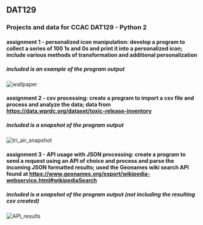 ## DAT129
### Projects and data for CCAC DAT129 - Python 2

#### **assignment 1** - personalized icon manipulation: develop a program to collect a series of 100 1s and 0s and print it into a personalized icon; include various methods of transformation and additional personalization

##### included is an example of the program output

![wallpaper](https://user-images.githubusercontent.com/71047291/109729976-bd7f4200-7b86-11eb-8dc1-6051cf83d920.jpg)



#### **assignment 2** - csv processing: create a program to import a csv file and process and analyze the data; data from https://data.wprdc.org/dataset/toxic-release-inventory

##### included is a snapshot of the program output

![tri_air_snapshot](https://user-images.githubusercontent.com/71047291/109730510-970dd680-7b87-11eb-9dc1-f13cad76b9c6.jpg)



#### **assignment 3** - API usage with JSON processing: create a program to send a request using an API of choice and process and parse the incoming JSON formatted results; used the Geonames wiki search API found at https://www.geonames.org/export/wikipedia-webservice.html#wikipediaSearch

##### included is a snapshot of the program output (not including the resulting csv created)

![API_results](https://user-images.githubusercontent.com/71047291/110192701-b2821700-7dfd-11eb-84b0-fe2933bad44a.jpg)
